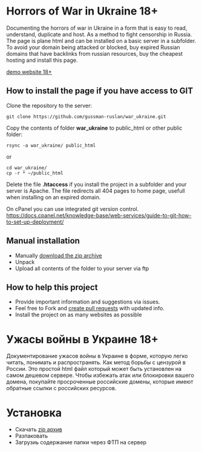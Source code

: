 
# Horrors of War in Ukraine 18+

Documenting the horrors of war in Ukraine in a form that is easy to read, understand, duplicate and host. 
As a method to fight censorship in Russia. The page is plane html and can be installed on a basic server in a subfolder. 
To avoid your domain being attacked or blocked, buy expired Russian domains that have backlinks from russian resources, buy the cheapest hosting and install this page.

[demo website 18+](https://gussman-ruslan.github.io/war_ukraine/)

## How to install the page if you have access to GIT

Clone the repository to the server:

`git clone https://github.com/gussman-ruslan/war_ukraine.git`

Copy the contents of folder **war_ukraine** to public_html or other public folder:

`rsync -a war_ukraine/ public_html`

or

```
cd war_ukraine/
cp -r * ~/public_html
```

Delete the file **.htaccess** if you install the project in a subfolder and your server is Apache.
The file redirects all 404 pages to home page, usefull when installing on an expired domain.


On cPanel you can use integrated git version control.
https://docs.cpanel.net/knowledge-base/web-services/guide-to-git-how-to-set-up-deployment/

## Manual installation

* Manually [download the zip archive](https://github.com/gussman-ruslan/war_ukraine/archive/refs/heads/main.zip) 
* Unpack
* Upload all contents of the folder to your server via ftp

## How to help this project
* Provide important information and suggestions via issues.
* Feel free to Fork and [create pull requests](https://www.wikihow.com/Create-a-Pull-Request-on-Github) with updated info.
* Install the project on as many websites as possible


# Ужасы войны в Украине 18+ 

Документирование ужасов войны в Украине в форме, которую легко читать, понимать и распространять. Как метод борьбы с цензурой в России. Это простой html файл который может быть установлен на самом дешевом сервере. Чтобы избежать атак или блокировки вашего домена, покупайте просроченные российские домены, которые имеют обратные ссылки с российских ресурсов.


# Установка

* Скачать [zip архив](https://github.com/gussman-ruslan/war_ukraine/archive/refs/heads/main.zip) 
* Разпаковать
* Загрузиь содержание папки через ФТП на сервер
